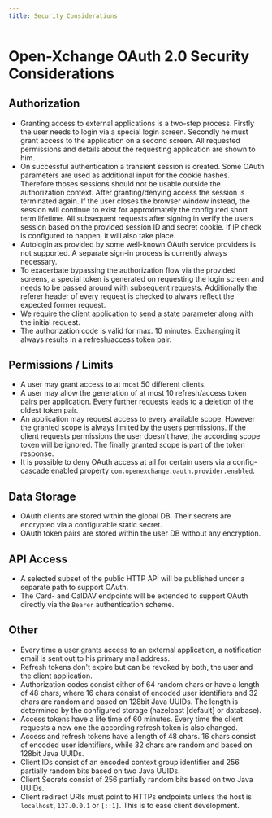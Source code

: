 ```yaml
---
title: Security Considerations
---
```


# Open-Xchange OAuth 2.0 Security Considerations

## Authorization

  * Granting access to external applications is a two-step process. Firstly the user needs to login via a special login screen. Secondly he must grant access to the application on a second screen. All requested permissions and details about the requesting application are shown to him.
  * On successful authentication a transient session is created. Some OAuth parameters are used as additional input for the cookie hashes. Therefore thoses sessions should not be usable outside the authorization context. After granting/denying access the session is terminated again. If the user closes the browser window instead, the session will continue to exist for approximately the configured short term lifetime. All subsequent requests after signing in verify the users session based on the provided session ID and secret cookie. If IP check is configured to happen, it will also take place.
  * Autologin as provided by some well-known OAuth service providers is not supported. A separate sign-in process is currently always necessary.
  * To exacerbate bypassing the authorization flow via the provided screens, a special token is generated on requesting the login screen and needs to be passed around with subsequent requests. Additionally the referer header of every request is checked to always reflect the expected former request.
  * We require the client application to send a state parameter along with the initial request.
  * The authorization code is valid for max. 10 minutes. Exchanging it always results in a refresh/access token pair.


## Permissions / Limits

  * A user may grant access to at most 50 different clients.
  * A user may allow the generation of at most 10 refresh/access token pairs per application. Every further requests leads to a deletion of the oldest token pair.
  * An application may request access to every available scope. However the granted scope is always limited by the users permissions. If the client requests permissions the user doesn't have, the according scope token will be ignored. The finally granted scope is part of the token response.
  * It is possible to deny OAuth access at all for certain users via a config-cascade enabled property `com.openexchange.oauth.provider.enabled`.


## Data Storage

  * OAuth clients are stored within the global DB. Their secrets are encrypted via a configurable static secret.
  * OAuth token pairs are stored within the user DB without any encryption.


## API Access

  * A selected subset of the public HTTP API will be published under a separate path to support OAuth.
  * The Card- and CalDAV endpoints will be extended to support OAuth directly via the `Bearer` authentication scheme.
  

## Other

  * Every time a user grants access to an external application, a notification email is sent out to his primary mail address.
  * Refresh tokens don't expire but can be revoked by both, the user and the client application.
  * Authorization codes consist either of 64 random chars or have a length of 48 chars, where 16 chars consist of encoded user identifiers and 32 chars are random and based on 128bit Java UUIDs. The length is determined by the configured storage (hazelcast [default] or database).
  * Access tokens have a life time of 60 minutes. Every time the client requests a new one the according refresh token is also changed.
  * Access and refresh tokens have a length of 48 chars. 16 chars consist of encoded user identifiers, while 32 chars are random and based on 128bit Java UUIDs.
  * Client IDs consist of an encoded context group identifier and 256 partially random bits based on two Java UUIDs.
  * Client Secrets consist of 256 partially random bits based on two Java UUIDs.
  * Client redirect URIs must point to HTTPs endpoints unless the host is `localhost`, `127.0.0.1` or `[::1]`. This is to ease client development.
